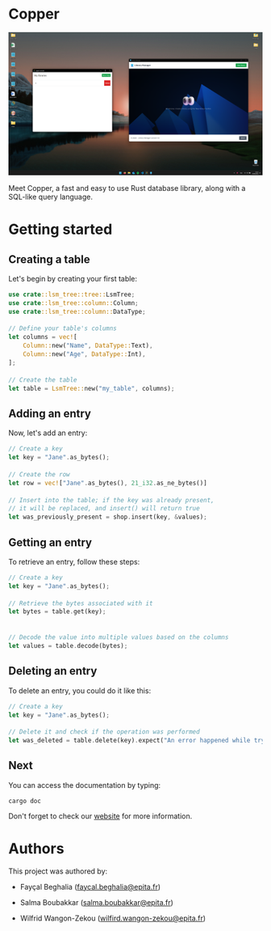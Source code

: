 # Copper

![Screenshot Of Example App](https://github.com/FaysouRGB/copper/blob/main/avant_apres.png)

Meet Copper, a fast and easy to use Rust database library,
along with a SQL-like query language.

# Getting started

## Creating a table

Let's begin by creating your first table:

```rust
use crate::lsm_tree::tree::LsmTree;
use crate::lsm_tree::column::Column;
use crate::lsm_tree::column::DataType;

// Define your table's columns
let columns = vec![
    Column::new("Name", DataType::Text),
    Column::new("Age", DataType::Int),
];

// Create the table
let table = LsmTree::new("my_table", columns);
```

## Adding an entry

Now, let's add an entry:

```rust
// Create a key
let key = "Jane".as_bytes();

// Create the row
let row = vec!["Jane".as_bytes(), 21_i32.as_ne_bytes()]

// Insert into the table; if the key was already present,
// it will be replaced, and insert() will return true
let was_previously_present = shop.insert(key, &values);
```

## Getting an entry

To retrieve an entry, follow these steps:

```rust
// Create a key
let key = "Jane".as_bytes();

// Retrieve the bytes associated with it
let bytes = table.get(key);


// Decode the value into multiple values based on the columns
let values = table.decode(bytes);
```

## Deleting an entry

To delete an entry, you could do it like this:

```rust
// Create a key
let key = "Jane".as_bytes();

// Delete it and check if the operation was performed
let was_deleted = table.delete(key).expect("An error happened while trying to delete");
```

## Next

You can access the documentation by typing:

```shell
cargo doc
```

Don't forget to check our [website](https://faysourgb.github.io/Copper/website/index.html) for more information.

# Authors

This project was authored by:

- Fayçal Beghalia (faycal.beghalia@epita.fr)

- Salma Boubakkar (salma.boubakkar@epita.fr)

- Wilfrid Wangon-Zekou (wilfird.wangon-zekou@epita.fr)
